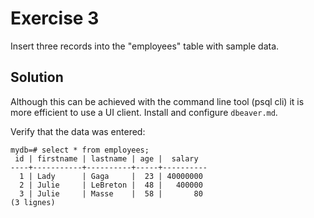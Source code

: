 # Exercise 3

Insert three records into the "employees" table with sample data.

## Solution

Although this can be achieved with the command line tool (psql cli) it is more efficient to use a UI client.
Install and configure `dbeaver.md`.

Verify that the data was entered:

```shell
mydb=# select * from employees;
 id | firstname | lastname | age |  salary
----+-----------+----------+-----+----------
  1 | Lady      | Gaga     |  23 | 40000000
  2 | Julie     | LeBreton |  48 |   400000
  3 | Julie     | Masse    |  58 |       80
(3 lignes)
```
